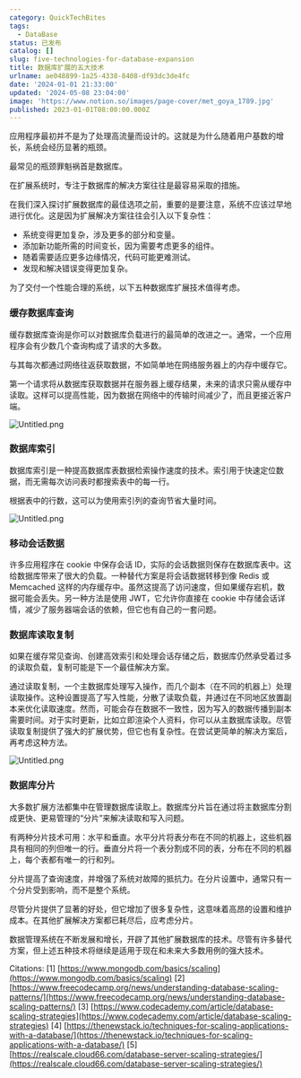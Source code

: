 ```yaml
---
category: QuickTechBites
tags:
  - DataBase
status: 已发布
catalog: []
slug: five-technologies-for-database-expansion
title: 数据库扩展的五大技术
urlname: ae048899-1a25-4338-8408-df93dc3de4fc
date: '2024-01-01 21:33:00'
updated: '2024-05-08 23:04:00'
image: 'https://www.notion.so/images/page-cover/met_goya_1789.jpg'
published: 2023-01-01T08:00:00.000Z
---
```


应用程序最初并不是为了处理高流量而设计的。这就是为什么随着用户基数的增长，系统会经历显著的瓶颈。


最常见的瓶颈罪魁祸首是数据库。


在扩展系统时，专注于数据库的解决方案往往是最容易采取的措施。


在我们深入探讨扩展数据库的最佳选项之前，重要的是要注意，系统不应该过早地进行优化。这是因为扩展解决方案往往会引入以下复杂性：

- 系统变得更加复杂，涉及更多的部分和变量。
- 添加新功能所需的时间变长，因为需要考虑更多的组件。
- 随着需要适应更多边缘情况，代码可能更难测试。
- 发现和解决错误变得更加复杂。

为了交付一个性能合理的系统，以下五种数据库扩展技术值得考虑。


### **缓存数据库查询**


缓存数据库查询是你可以对数据库负载进行的最简单的改进之一。通常，一个应用程序会有少数几个查询构成了请求的大多数。


与其每次都通过网络往返获取数据，不如简单地在网络服务器上的内存中缓存它。


第一个请求将从数据库获取数据并在服务器上缓存结果，未来的请求只需从缓存中读取。这样可以提高性能，因为数据在网络中的传输时间减少了，而且更接近客户端。


![Untitled.png](https://prod-files-secure.s3.us-west-2.amazonaws.com/5d24fe63-e567-4804-86f9-9fdc62e13082/90ccd300-8cb4-4392-a93f-76f7d0b7f352/Untitled.png?X-Amz-Algorithm=AWS4-HMAC-SHA256&X-Amz-Content-Sha256=UNSIGNED-PAYLOAD&X-Amz-Credential=ASIAZI2LB466VQYJMOGP%2F20250407%2Fus-west-2%2Fs3%2Faws4_request&X-Amz-Date=20250407T053951Z&X-Amz-Expires=3600&X-Amz-Security-Token=IQoJb3JpZ2luX2VjEN3%2F%2F%2F%2F%2F%2F%2F%2F%2F%2FwEaCXVzLXdlc3QtMiJGMEQCIAmo%2F002VN9agsVHgWYSZOgva08XiXyal7x1ewSXVjZNAiBbPY6pNbk47u%2BfD93EGpOHthXgMeY812%2BTE4is%2FZ65SSr%2FAwhWEAAaDDYzNzQyMzE4MzgwNSIMn3IVfqKarKJ8IaAAKtwDaf6B4i4uWNgOjT0na2py49IWK%2FeJPResi31AYXm4m7jShksK1UNKkkRFEP6i0FCuffz5A8q0RPKBRcbiTxR1iGjZyozWCBazJ5tR4nISWfJcnuDNSxDuKRgvPu8ma4IV6SRMBqA29WiSBt%2FVFO5GiZZUldaBRiCP43kFOiHe6Xq9nMv7amgTpsyt6ZjTL2b12UQpUatJkrhBhoeMYtk47BGcwc%2BTPiip%2BVJwLLpOrW6ibdidNTjvurfEyI1hnrUT8RxhOpj4A5wu%2BeRMixlhI4m7wmGGfAVCb%2B4JMqCCmgRRGhFzzQlDwEtaBzZfsx2r%2FCLRBRjMNiOdjjN5YhHylDEPVEw26Bt9fuOXph6pcelT0vIU74LEqX4YObvN7GOOcFNJkFzhcKxRPE%2F7M%2BJSeKShfkys07zDsMBNWrOs%2BSMKGEnI5pHNbEe3vKmlUbJMVDEVyrMXZEYQh67r9Uk4iheHecyRuX67iM8QUT30Lm3wtZad0jql68TqbGmY0MCrDVxxGpdsiW0SbnxTlbVoFLqKdpa%2BFN4%2Fp5GASxKXVLyNAucJklTdoc2JN3t4%2BgUJSnRf%2Fcp4IN1jXVxGJdUqCodk%2BaIGffP1u0GFWlhl%2FVqxj8FQLZlGrmGHYCMwnbfNvwY6pgGX8mrDF1oRjFVYSF3pgcNRNw%2BYLKff8N%2FkGqqZdp%2FAmCEOQkRDDczLMMFjsxoL9Jq2S5xwbYlsxs%2FMZjUDaqwYQMSB8yeYVwuAXZlPsA78ExxspY3ulUCHETHz3C8jVPJ80OSE1dDuYIUp9ljYkL2Ew4BiWe50bOs83FZ2py9jnPYe4oaxRLNaYbzFdps%2BMTEgIoMXO3jQRI4J%2F5JmlQ8iWlyFtwBI&X-Amz-Signature=369f0ead21c7ab0faddcdc909b30a47139bbf7e106ba7ed663b45915f2b6e838&X-Amz-SignedHeaders=host&x-id=GetObject)


### **数据库索引**


数据库索引是一种提高数据库表数据检索操作速度的技术。索引用于快速定位数据，而无需每次访问表时都搜索表中的每一行。


根据表中的行数，这可以为使用索引列的查询节省大量时间。


![Untitled.png](https://prod-files-secure.s3.us-west-2.amazonaws.com/5d24fe63-e567-4804-86f9-9fdc62e13082/d4109739-24f9-4adf-abd6-8eec0d12f3c8/Untitled.png?X-Amz-Algorithm=AWS4-HMAC-SHA256&X-Amz-Content-Sha256=UNSIGNED-PAYLOAD&X-Amz-Credential=ASIAZI2LB466VQYJMOGP%2F20250407%2Fus-west-2%2Fs3%2Faws4_request&X-Amz-Date=20250407T053951Z&X-Amz-Expires=3600&X-Amz-Security-Token=IQoJb3JpZ2luX2VjEN3%2F%2F%2F%2F%2F%2F%2F%2F%2F%2FwEaCXVzLXdlc3QtMiJGMEQCIAmo%2F002VN9agsVHgWYSZOgva08XiXyal7x1ewSXVjZNAiBbPY6pNbk47u%2BfD93EGpOHthXgMeY812%2BTE4is%2FZ65SSr%2FAwhWEAAaDDYzNzQyMzE4MzgwNSIMn3IVfqKarKJ8IaAAKtwDaf6B4i4uWNgOjT0na2py49IWK%2FeJPResi31AYXm4m7jShksK1UNKkkRFEP6i0FCuffz5A8q0RPKBRcbiTxR1iGjZyozWCBazJ5tR4nISWfJcnuDNSxDuKRgvPu8ma4IV6SRMBqA29WiSBt%2FVFO5GiZZUldaBRiCP43kFOiHe6Xq9nMv7amgTpsyt6ZjTL2b12UQpUatJkrhBhoeMYtk47BGcwc%2BTPiip%2BVJwLLpOrW6ibdidNTjvurfEyI1hnrUT8RxhOpj4A5wu%2BeRMixlhI4m7wmGGfAVCb%2B4JMqCCmgRRGhFzzQlDwEtaBzZfsx2r%2FCLRBRjMNiOdjjN5YhHylDEPVEw26Bt9fuOXph6pcelT0vIU74LEqX4YObvN7GOOcFNJkFzhcKxRPE%2F7M%2BJSeKShfkys07zDsMBNWrOs%2BSMKGEnI5pHNbEe3vKmlUbJMVDEVyrMXZEYQh67r9Uk4iheHecyRuX67iM8QUT30Lm3wtZad0jql68TqbGmY0MCrDVxxGpdsiW0SbnxTlbVoFLqKdpa%2BFN4%2Fp5GASxKXVLyNAucJklTdoc2JN3t4%2BgUJSnRf%2Fcp4IN1jXVxGJdUqCodk%2BaIGffP1u0GFWlhl%2FVqxj8FQLZlGrmGHYCMwnbfNvwY6pgGX8mrDF1oRjFVYSF3pgcNRNw%2BYLKff8N%2FkGqqZdp%2FAmCEOQkRDDczLMMFjsxoL9Jq2S5xwbYlsxs%2FMZjUDaqwYQMSB8yeYVwuAXZlPsA78ExxspY3ulUCHETHz3C8jVPJ80OSE1dDuYIUp9ljYkL2Ew4BiWe50bOs83FZ2py9jnPYe4oaxRLNaYbzFdps%2BMTEgIoMXO3jQRI4J%2F5JmlQ8iWlyFtwBI&X-Amz-Signature=1001875f4162ac1a52a5eb67467d61b63fe5e83c418a30967e8a2ed8d705e0f1&X-Amz-SignedHeaders=host&x-id=GetObject)


### **移动会话数据**


许多应用程序在 cookie 中保存会话 ID，实际的会话数据则保存在数据库表中。这给数据库带来了很大的负载。一种替代方案是将会话数据转移到像 Redis 或 Memcached 这样的内存缓存中。虽然这提高了访问速度，但如果缓存宕机，数据可能会丢失。另一种方法是使用 JWT，它允许你直接在 cookie 中存储会话详情，减少了服务器端会话的依赖，但它也有自己的一套问题。


### **数据库读取复制**


如果在缓存常见查询、创建高效索引和处理会话存储之后，数据库仍然承受着过多的读取负载，复制可能是下一个最佳解决方案。


通过读取复制，一个主数据库处理写入操作，而几个副本（在不同的机器上）处理读取操作。这种设置提高了写入性能，分散了读取负载，并通过在不同地区放置副本来优化读取速度。然而，可能会存在数据不一致性，因为写入的数据传播到副本需要时间。对于实时更新，比如立即渲染个人资料，你可以从主数据库读取。尽管读取复制提供了强大的扩展优势，但它也有复杂性。在尝试更简单的解决方案后，再考虑这种方法。


![Untitled.png](https://prod-files-secure.s3.us-west-2.amazonaws.com/5d24fe63-e567-4804-86f9-9fdc62e13082/24928cbe-8502-42c3-8c51-57b72171cc67/Untitled.png?X-Amz-Algorithm=AWS4-HMAC-SHA256&X-Amz-Content-Sha256=UNSIGNED-PAYLOAD&X-Amz-Credential=ASIAZI2LB466VQYJMOGP%2F20250407%2Fus-west-2%2Fs3%2Faws4_request&X-Amz-Date=20250407T053951Z&X-Amz-Expires=3600&X-Amz-Security-Token=IQoJb3JpZ2luX2VjEN3%2F%2F%2F%2F%2F%2F%2F%2F%2F%2FwEaCXVzLXdlc3QtMiJGMEQCIAmo%2F002VN9agsVHgWYSZOgva08XiXyal7x1ewSXVjZNAiBbPY6pNbk47u%2BfD93EGpOHthXgMeY812%2BTE4is%2FZ65SSr%2FAwhWEAAaDDYzNzQyMzE4MzgwNSIMn3IVfqKarKJ8IaAAKtwDaf6B4i4uWNgOjT0na2py49IWK%2FeJPResi31AYXm4m7jShksK1UNKkkRFEP6i0FCuffz5A8q0RPKBRcbiTxR1iGjZyozWCBazJ5tR4nISWfJcnuDNSxDuKRgvPu8ma4IV6SRMBqA29WiSBt%2FVFO5GiZZUldaBRiCP43kFOiHe6Xq9nMv7amgTpsyt6ZjTL2b12UQpUatJkrhBhoeMYtk47BGcwc%2BTPiip%2BVJwLLpOrW6ibdidNTjvurfEyI1hnrUT8RxhOpj4A5wu%2BeRMixlhI4m7wmGGfAVCb%2B4JMqCCmgRRGhFzzQlDwEtaBzZfsx2r%2FCLRBRjMNiOdjjN5YhHylDEPVEw26Bt9fuOXph6pcelT0vIU74LEqX4YObvN7GOOcFNJkFzhcKxRPE%2F7M%2BJSeKShfkys07zDsMBNWrOs%2BSMKGEnI5pHNbEe3vKmlUbJMVDEVyrMXZEYQh67r9Uk4iheHecyRuX67iM8QUT30Lm3wtZad0jql68TqbGmY0MCrDVxxGpdsiW0SbnxTlbVoFLqKdpa%2BFN4%2Fp5GASxKXVLyNAucJklTdoc2JN3t4%2BgUJSnRf%2Fcp4IN1jXVxGJdUqCodk%2BaIGffP1u0GFWlhl%2FVqxj8FQLZlGrmGHYCMwnbfNvwY6pgGX8mrDF1oRjFVYSF3pgcNRNw%2BYLKff8N%2FkGqqZdp%2FAmCEOQkRDDczLMMFjsxoL9Jq2S5xwbYlsxs%2FMZjUDaqwYQMSB8yeYVwuAXZlPsA78ExxspY3ulUCHETHz3C8jVPJ80OSE1dDuYIUp9ljYkL2Ew4BiWe50bOs83FZ2py9jnPYe4oaxRLNaYbzFdps%2BMTEgIoMXO3jQRI4J%2F5JmlQ8iWlyFtwBI&X-Amz-Signature=db7f17ecc6a500a2bf4219db03fd673dc92dd1668f5f1cd39018255f773e91e4&X-Amz-SignedHeaders=host&x-id=GetObject)


### **数据库分片**


大多数扩展方法都集中在管理数据库读取上。数据库分片旨在通过将主数据库分割成更快、更易管理的“分片”来解决读取和写入问题。


有两种分片技术可用：水平和垂直。水平分片将表分布在不同的机器上，这些机器具有相同的列但唯一的行。垂直分片将一个表分割成不同的表，分布在不同的机器上，每个表都有唯一的行和列。


分片提高了查询速度，并增强了系统对故障的抵抗力。在分片设置中，通常只有一个分片受到影响，而不是整个系统。


尽管分片提供了显著的好处，但它增加了很多复杂性，这意味着高昂的设置和维护成本。在其他扩展解决方案都已耗尽后，应考虑分片。


数据管理系统在不断发展和增长，开辟了其他扩展数据库的技术。尽管有许多替代方案，但上述五种技术将继续是适用于现在和未来大多数用例的强大技术。


Citations:
[1] [https://www.mongodb.com/basics/scaling](https://www.mongodb.com/basics/scaling)
[2] [https://www.freecodecamp.org/news/understanding-database-scaling-patterns/](https://www.freecodecamp.org/news/understanding-database-scaling-patterns/)
[3] [https://www.codecademy.com/article/database-scaling-strategies](https://www.codecademy.com/article/database-scaling-strategies)
[4] [https://thenewstack.io/techniques-for-scaling-applications-with-a-database/](https://thenewstack.io/techniques-for-scaling-applications-with-a-database/)
[5] [https://realscale.cloud66.com/database-server-scaling-strategies/](https://realscale.cloud66.com/database-server-scaling-strategies/)

